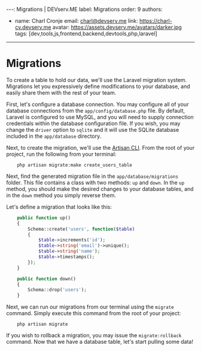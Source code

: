 ---: Migrations | DEVserv.ME
label: Migrations
order: 9
authors:
  - name: Charl Cronje
    email: charl@devserv.me
    link: https://charl-cv.devserv.me
    avatar: https://assets.devserv.me/avatars/darker.jpg
tags: [dev,tools,js,frontend,backend,devtools,php,laravel]
---
# Migrations

To create a table to hold our data, we'll use the Laravel migration system. Migrations let you expressively define modifications to your database, and easily share them with the rest of your team.

First, let's configure a database connection. You may configure all of your database connections from the `app/config/database.php` file. By default, Laravel is configured to use MySQL, and you will need to supply connection credentials within the database configuration file. If you wish, you may change the `driver` option to `sqlite` and it will use the SQLite database included in the `app/database` directory.

Next, to create the migration, we'll use the [Artisan CLI](/docs/4.2/artisan). From the root of your project, run the following from your terminal:

```shell
    php artisan migrate:make create_users_table
```

Next, find the generated migration file in the `app/database/migrations` folder. This file contains a class with two methods: `up` and `down`. In the `up` method, you should make the desired changes to your database tables, and in the `down` method you simply reverse them.

Let's define a migration that looks like this:

```php
    public function up()
    {
        Schema::create('users', function($table)
        {
            $table->increments('id');
            $table->string('email')->unique();
            $table->string('name');
            $table->timestamps();
        });
    }

    public function down()
    {
        Schema::drop('users');
    }
```

Next, we can run our migrations from our terminal using the `migrate` command. Simply execute this command from the root of your project:

```shell
    php artisan migrate
```

If you wish to rollback a migration, you may issue the `migrate:rollback` command. Now that we have a database table, let's start pulling some data!

